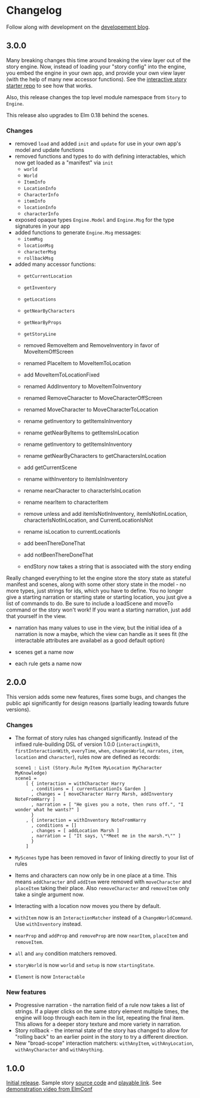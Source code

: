 # Changelog

Follow along with development on the [developement blog](http://blog.elmnarrativeengine.com/).

## 3.0.0

Many breaking changes this time around breaking the view layer out of the story engine.  Now, instead of loading your "story config" into the engine, you embed the engine in your own app, and provide your own view layer (with the help of many new accessor functions).  See the [interactive story starter repo](https://github.com/jschomay/elm-interactive-story-starter.git) to see how that works.

Also, this release changes the top level module namespace from `Story` to `Engine`.

This release also upgrades to Elm 0.18 behind the scenes.

### Changes

- removed `load` and added `init` and `update` for use in your own app's model and update functions
- removed functions and types to do with defining interactables, which now get loaded as a "manifest" via `init`
  - `world`
  - `World`
  - `ItemInfo`
  - `LocationInfo`
  - `CharacterInfo`
  - `itemInfo`
  - `locationInfo`
  - `characterInfo`
- exposed opaque types `Engine.Model` and `Engine.Msg` for the type signatures in your app
- added functions to generate `Engine.Msg` messages:
  - `itemMsg`
  - `locationMsg`
  - `characterMsg`
  - `rollbackMsg`
- added many accessor functions:
  - `getCurrentLocation`
  - `getInventory`
  - `getLocations`
  - `getNearByCharacters`
  - `getNearByProps`
  - `getStoryLine`


  - removed RemoveItem and RemoveInventory in favor of MoveItemOffScreen
  - renamed PlaceItem to MoveItemToLocation
  - add MoveItemToLocationFixed
  - renamed AddInventory to MoveItemToInventory
  - renamed RemoveCharacter to MoveCharacterOffScreen
  - renamed MoveCharacter to MoveCharacterToLocation

  - rename getInventory to getItemsInInventory
  - rename getNearByItems to getItemsInLocation
  - rename getInventory to getItemsInInventory
  - rename getNearByCharacters to getCharactersInLocation

  - add getCurrentScene

  - rename withInventory to itemIsInInventory
  - rename nearCharacter to characterIsInLocation
  - rename nearItem to characterItem

  - remove unless and add itemIsNotInInventory, itemIsNotInLocation, characterIsNotInLocation, and CurrentLocationIsNot

  - rename isLocation to currentLocationIs

  - add beenThereDoneThat
  - add notBeenThereDoneThat

  - endStory now takes a string that is associated with the story ending

Really changed everything to let the engine store the story state as stateful manifest and scenes, along with some other story state in the model - no more types, just strings for ids, which you have to define.
You no longer give a starting narration or starting state or starting location, you just give a list of commands to do.  Be sure to include a loadScene and moveTo command or the story won't work!  If you want a starting narration, just add that yourself in the view.


- narration has many values to use in the view, but the initial idea of a narration is now a maybe, which the view can handle as it sees fit (the interactable attributes are availabel as a good default option)

- scenes get a name now
- each rule gets a name now



## 2.0.0

This version adds some new features, fixes some bugs, and changes the public api significantly for design reasons (partially leading towards future versions).

### Changes

- The format of story rules has changed significantly.  Instead of the infixed rule-building DSL of version 1.0.0 (`interactingWith`, `firstInteractionWith`, `everyTime`, `when`, `changesWorld`, `narrates`, `item`, `location` and `character`), rules now are defined as records:

      scene1 : List (Story.Rule MyItem MyLocation MyCharacter MyKnowledge)
      scene1 =
          [ { interaction = withCharacter Harry
            , conditions = [ currentLocationIs Garden ]
            , changes = [ moveCharacter Harry Marsh, addInventory NoteFromHarry ]
            , narration = [ "He gives you a note, then runs off.", "I wonder what he wants?" ]
            }
          , { interaction = withInventory NoteFromHarry
            , conditions = []
            , changes = [ addLocation Marsh ]
            , narration = [ "It says, \"*Meet me in the marsh.*\"" ]
            }
          ]


- `MyScenes` type has been removed in favor of linking directly to your list of rules
- Items and characters can now only be in one place at a time.  This means `addCharacter` and `addItem` were removed with `moveCharacter` and `placeItem` taking their place.  Also `removeCharacter` and `removeItem` only take a single argument now.
- Interacting with a location now moves you there by default.
- `withItem` now is an `InteractionMatcher` instead of a `ChangeWorldCommand`.  Use `withInventory` instead.
- `nearProp` and `addProp` and `removeProp` are now `nearItem`, `placeItem` and `removeItem`.
- `all` and `any` condition matchers removed.
- `storyWorld` is now `world` and `setup` is now `startingState`.
- `Element` is now `Interactable`

### New features

- Progressive narration - the narration field of a rule now takes a list of strings.  If a player clicks on the same story element multiple times, the engine will loop through each item in the list, repeating the final item.  This allows for a deeper story texture and more variety in narration.
- Story rollback - the internal state of the story has changed to allow for "rolling back" to an earlier point in the story to try a different direction.
- New "broad-scope" interaction matchers: `withAnyItem`, `withAnyLocation`, `withAnyCharacter` and `withAnything`.

## 1.0.0

[Initial release](http://package.elm-lang.org/packages/jschomay/elm-narrative-engine/1.0.0).  Sample story [source code](https://github.com/jschomay/elm-interactive-story-starter/tree/a481a0d8a2662fe1b08a2cffff0334c9c1b74dec/src) and [playable link](http://blog.elmnarrativeengine.com/sample-stories/curse-of-the-tech-demo/).  See [demonstration video from ElmConf](http://youtube.com/watch?v=t8RSxzpw1Yw)
